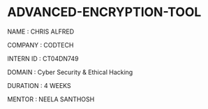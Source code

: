# ADVANCED-ENCRYPTION-TOOL

NAME : CHRIS ALFRED

COMPANY : CODTECH

INTERN ID : CT04DN749

DOMAIN : Cyber Security & Ethical Hacking 

DURATION : 4 WEEKS

MENTOR : NEELA SANTHOSH
